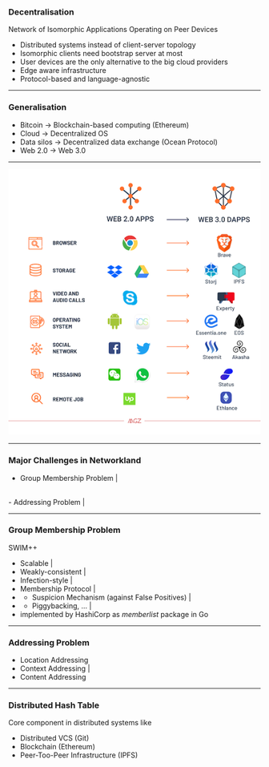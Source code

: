 ### Decentralisation

Network of Isomorphic Applications Operating on Peer Devices

- Distributed systems instead of client-server topology 
- Isomorphic clients need bootstrap server at most  
- User devices are the only alternative to the big cloud providers 
- Edge aware infrastructure 
- Protocol-based and language-agnostic 

---

### Generalisation


- Bitcoin -> Blockchain-based computing (Ethereum)
- Cloud -> Decentralized OS
- Data silos -> Decentralized data exchange (Ocean Protocol)
- Web 2.0 -> Web 3.0


---

![Web 2.0 - Web 3.0](assets/image/web2-3.0.png)

---
### Major Challenges in Networkland

- Group Membership Problem |
<br>
- Addressing Problem |

---

### Group Membership Problem

SWIM++ 

- Scalable |
- Weakly-consistent |
- Infection-style |
- Membership Protocol |
- + Suspicion Mechanism (against False Positives) |
- + Piggybacking, ... |
- implemented by HashiCorp as _memberlist_ package in Go

---
### Addressing Problem

- Location Addressing
- Context Addressing |
- Content Addressing

---

### Distributed Hash Table

Core component in distributed systems like

- Distributed VCS (Git)
- Blockchain (Ethereum)
- Peer-Too-Peer Infrastructure (IPFS)
